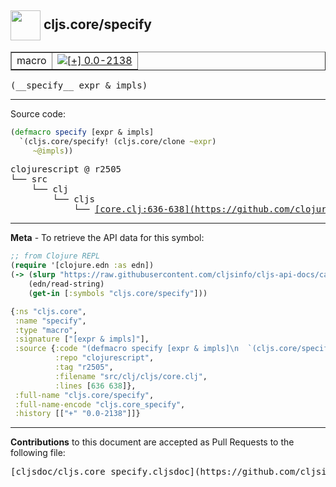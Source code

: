 ## <img width="48px" valign="middle" src="http://i.imgur.com/Hi20huC.png"> cljs.core/specify

 <table border="1">
<tr>

<td>macro</td>
<td><a href="https://github.com/cljsinfo/cljs-api-docs/tree/0.0-2138"><img valign="middle" alt="[+] 0.0-2138" src="https://img.shields.io/badge/+-0.0--2138-lightgrey.svg"></a> </td>
</tr>
</table>

 <samp>
(__specify__ expr & impls)<br>
</samp>

---





Source code:

```clj
(defmacro specify [expr & impls]
  `(cljs.core/specify! (cljs.core/clone ~expr)
     ~@impls))
```

 <pre>
clojurescript @ r2505
└── src
    └── clj
        └── cljs
            └── <ins>[core.clj:636-638](https://github.com/clojure/clojurescript/blob/r2505/src/clj/cljs/core.clj#L636-L638)</ins>
</pre>


---

__Meta__ - To retrieve the API data for this symbol:

```clj
;; from Clojure REPL
(require '[clojure.edn :as edn])
(-> (slurp "https://raw.githubusercontent.com/cljsinfo/cljs-api-docs/catalog/cljs-api.edn")
    (edn/read-string)
    (get-in [:symbols "cljs.core/specify"]))
```

```clj
{:ns "cljs.core",
 :name "specify",
 :type "macro",
 :signature ["[expr & impls]"],
 :source {:code "(defmacro specify [expr & impls]\n  `(cljs.core/specify! (cljs.core/clone ~expr)\n     ~@impls))",
          :repo "clojurescript",
          :tag "r2505",
          :filename "src/clj/cljs/core.clj",
          :lines [636 638]},
 :full-name "cljs.core/specify",
 :full-name-encode "cljs.core_specify",
 :history [["+" "0.0-2138"]]}

```

---

__Contributions__ to this document are accepted as Pull Requests to the following file:

 <pre>
[cljsdoc/cljs.core_specify.cljsdoc](https://github.com/cljsinfo/cljs-api-docs/blob/master/cljsdoc/cljs.core_specify.cljsdoc)
</pre>


